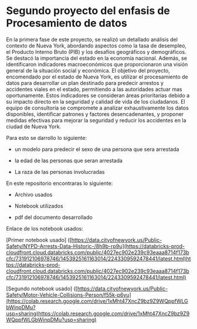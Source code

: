 # Segundo proyecto del enfasis de Procesamiento de datos

En la primera fase de este proyecto, se realizó un detallado análisis del contexto de Nueva York, abordando aspectos como la tasa de desempleo, el Producto Interno Bruto (PIB) y los desafíos geográficos y demográficos. Se destacó la importancia del estado en la economía nacional. Además, se identificaron indicadores macroeconómicos que proporcionaron una visión general de la situación social y económica. El objetivo del proyecto, encomendado por el estado de Nueva York, es utilizar el procesamiento de datos para desarrollar un plan destinado para predecir arrestos y accidentes viales en el estado, permitiendo a las autoridades actuar mas oportunamente. Estos indicadores se consideran áreas prioritarias debido a su impacto directo en la seguridad y calidad de vida de los ciudadanos. El equipo de consultoría se compromete a analizar exhaustivamente los datos disponibles, identificar patrones y factores desencadenantes, y proponer medidas efectivas para mejorar la seguridad y reducir los accidentes en la ciudad de Nueva York.

Para esto se darrollo lo siguiente:
- un modelo para predecir el sexo de una persona que sera arrestada

- la edad de las personas que seran arrestada

- La raza de las personas involucradas

En este repositorio encontraras lo siguiente:
- Archivo usados

- Notebook utilizados

- pdf del documento desarrollado

Enlace de los notebook usados:

[Primer notebook usado] ([https://data.cityofnewyork.us/Public-Safety/NYPD-Arrests-Data-Historic-/8h9b-rp9u](https://databricks-prod-cloudfront.cloud.databricks.com/public/4027ec902e239c93eaaa8714f173bcfc/731912106978746/1453925161163014/2243309592478441/latest.html)https://databricks-prod-cloudfront.cloud.databricks.com/public/4027ec902e239c93eaaa8714f173bcfc/731912106978746/1453925161163014/2243309592478441/latest.html)

[Segundo notebook usado] ([https://data.cityofnewyork.us/Public-Safety/Motor-Vehicle-Collisions-Person/f55k-p6yu](https://colab.research.google.com/drive/1xMht47XncZ9bz9Z9WQppfWLGbWinpDMu?usp=sharing)https://colab.research.google.com/drive/1xMht47XncZ9bz9Z9WQppfWLGbWinpDMu?usp=sharing)
